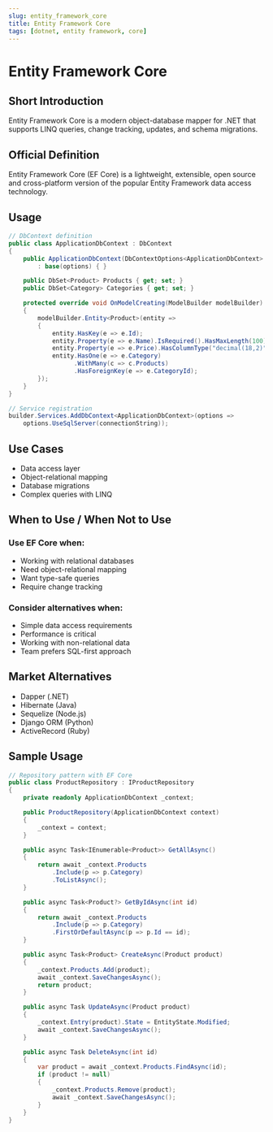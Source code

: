```yaml
---
slug: entity_framework_core
title: Entity Framework Core
tags: [dotnet, entity framework, core]
---
```


# Entity Framework Core

## Short Introduction

Entity Framework Core is a modern object-database mapper for .NET that supports LINQ queries, change tracking, updates, and schema migrations.

## Official Definition

Entity Framework Core (EF Core) is a lightweight, extensible, open source and cross-platform version of the popular Entity Framework data access technology.

## Usage

```csharp
// DbContext definition
public class ApplicationDbContext : DbContext
{
    public ApplicationDbContext(DbContextOptions<ApplicationDbContext> options)
        : base(options) { }

    public DbSet<Product> Products { get; set; }
    public DbSet<Category> Categories { get; set; }

    protected override void OnModelCreating(ModelBuilder modelBuilder)
    {
        modelBuilder.Entity<Product>(entity =>
        {
            entity.HasKey(e => e.Id);
            entity.Property(e => e.Name).IsRequired().HasMaxLength(100);
            entity.Property(e => e.Price).HasColumnType("decimal(18,2)");
            entity.HasOne(e => e.Category)
                  .WithMany(c => c.Products)
                  .HasForeignKey(e => e.CategoryId);
        });
    }
}

// Service registration
builder.Services.AddDbContext<ApplicationDbContext>(options =>
    options.UseSqlServer(connectionString));
```

## Use Cases

- Data access layer
- Object-relational mapping
- Database migrations
- Complex queries with LINQ

## When to Use / When Not to Use

### Use EF Core when:

- Working with relational databases
- Need object-relational mapping
- Want type-safe queries
- Require change tracking

### Consider alternatives when:

- Simple data access requirements
- Performance is critical
- Working with non-relational data
- Team prefers SQL-first approach

## Market Alternatives

- Dapper (.NET)
- Hibernate (Java)
- Sequelize (Node.js)
- Django ORM (Python)
- ActiveRecord (Ruby)

## Sample Usage

```csharp
// Repository pattern with EF Core
public class ProductRepository : IProductRepository
{
    private readonly ApplicationDbContext _context;

    public ProductRepository(ApplicationDbContext context)
    {
        _context = context;
    }

    public async Task<IEnumerable<Product>> GetAllAsync()
    {
        return await _context.Products
            .Include(p => p.Category)
            .ToListAsync();
    }

    public async Task<Product?> GetByIdAsync(int id)
    {
        return await _context.Products
            .Include(p => p.Category)
            .FirstOrDefaultAsync(p => p.Id == id);
    }

    public async Task<Product> CreateAsync(Product product)
    {
        _context.Products.Add(product);
        await _context.SaveChangesAsync();
        return product;
    }

    public async Task UpdateAsync(Product product)
    {
        _context.Entry(product).State = EntityState.Modified;
        await _context.SaveChangesAsync();
    }

    public async Task DeleteAsync(int id)
    {
        var product = await _context.Products.FindAsync(id);
        if (product != null)
        {
            _context.Products.Remove(product);
            await _context.SaveChangesAsync();
        }
    }
}
```
